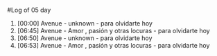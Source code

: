 #Log of 05 day

1. [00:00] Avenue - unknown - para olvidarte hoy
1. [06:45] Avenue - Amor , pasión y otras locuras - para olvidarte hoy
1. [06:50] Avenue - unknown - para olvidarte hoy
1. [06:53] Avenue - Amor , pasión y otras locuras - para olvidarte hoy

